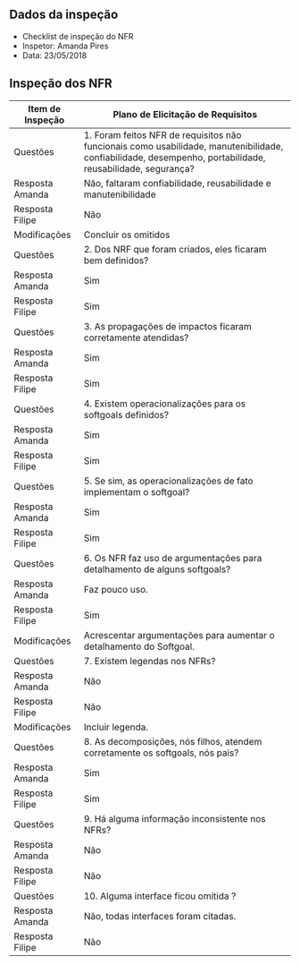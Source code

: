 ## Dados da inspeção

* Checklist de inspeção do NFR
* Inspetor: Amanda Pires
* Data: 23/05/2018

## Inspeção dos NFR

|Item de Inspeção|Plano de Elicitação de Requisitos|
|-----|-------|
Questões|1.	Foram feitos NFR de requisitos não funcionais como usabilidade, manutenibilidade, confiabilidade, desempenho, portabilidade, reusabilidade, segurança?|
Resposta Amanda|   Não, faltaram confiabilidade, reusabilidade e manutenibilidade|
Resposta Filipe|Não|
Modificações| Concluir os omitidos|
Questões|2.	Dos NRF que foram criados, eles ficaram bem definidos?|
Resposta Amanda|   Sim|
Resposta Filipe|Sim|
Questões|3.	As propagações de impactos ficaram corretamente atendidas?|
Resposta Amanda|  Sim|
Resposta Filipe|Sim|
Questões|4.	Existem operacionalizações para os softgoals definidos?|
Resposta Amanda|  Sim|
Resposta Filipe|Sim|
Questões|5.	Se sim, as operacionalizações de fato implementam o softgoal?|
Resposta Amanda|  Sim|
Resposta Filipe|Sim|
Questões|6.	Os NFR faz uso de argumentações para detalhamento de alguns softgoals?|
Resposta Amanda|  Faz pouco uso.|
Resposta Filipe|Sim|
Modificações|   Acrescentar argumentações para aumentar o detalhamento do Softgoal.|
Questões|7.	Existem legendas nos NFRs?|
Resposta Amanda|   Não|
Resposta Filipe|Não|
Modificações| Incluir legenda.|
Questões|8.	As decomposições, nós filhos, atendem corretamente os softgoals,  nós pais?|
Resposta Amanda|   Sim|
Resposta Filipe|Sim|
Questões|9.	Há alguma informação inconsistente nos NFRs?|
Resposta Amanda|   Não|
Resposta Filipe|Não|
Questões|10.	Alguma interface ficou omitida ?|
Resposta Amanda|   Não, todas interfaces foram citadas.|
Resposta Filipe|Não|

